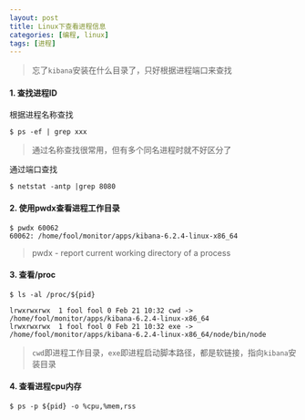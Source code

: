 ```yaml
---
layout: post
title: Linux下查看进程信息
categories: [编程, linux]
tags: [进程]
---
```



> 忘了`kibana`安装在什么目录了，只好根据进程端口来查找

#### 1. 查找进程ID

根据进程名称查找
```
$ ps -ef | grep xxx
```

> 通过名称查找很常用，但有多个同名进程时就不好区分了

通过端口查找

```
$ netstat -antp |grep 8080
```

#### 2. 使用pwdx查看进程工作目录

```
$ pwdx 60062
60062: /home/fool/monitor/apps/kibana-6.2.4-linux-x86_64
```

> pwdx - report current working directory of a process

#### 3. 查看/proc

```
$ ls -al /proc/${pid}

lrwxrwxrwx  1 fool fool 0 Feb 21 10:32 cwd -> /home/fool/monitor/apps/kibana-6.2.4-linux-x86_64
lrwxrwxrwx  1 fool fool 0 Feb 21 10:32 exe -> /home/fool/monitor/apps/kibana-6.2.4-linux-x86_64/node/bin/node
```

> `cwd`即进程工作目录，`exe`即进程启动脚本路径，都是软链接，指向`kibana`安装目录

#### 4. 查看进程cpu内存

```
$ ps -p ${pid} -o %cpu,%mem,rss
```